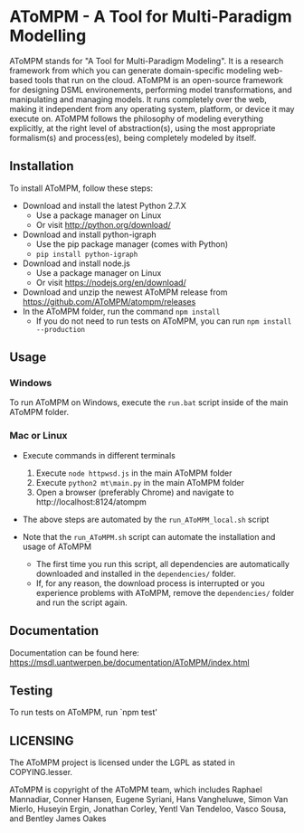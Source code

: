 # AToMPM - A Tool for Multi-Paradigm Modelling

AToMPM stands for "A Tool for Multi-Paradigm Modeling". It is a research framework from which you can generate domain-specific modeling web-based tools that run on the cloud. AToMPM is an open-source framework for designing DSML environements, performing model transformations, and manipulating and managing models. It runs completely over the web, making it independent from any operating system, platform, or device it may execute on. AToMPM follows the philosophy of modeling everything explicitly, at the right level of abstraction(s), using the most appropriate formalism(s) and process(es), being completely modeled by itself.

## Installation

To install AToMPM, follow these steps:
* Download and install the latest Python 2.7.X
    * Use a package manager on Linux
    * Or visit http://python.org/download/
* Download and install python-igraph
    * Use the pip package manager (comes with Python)
    * `pip install python-igraph`
* Download and install node.js
    * Use a package manager on Linux
    * Or visit https://nodejs.org/en/download/
* Download and unzip the newest AToMPM release from https://github.com/AToMPM/atompm/releases
* In the AToMPM folder, run the command `npm install`
    * If you do not need to run tests on AToMPM, you can run `npm install --production`

## Usage

### Windows
To run AToMPM on Windows, execute the `run.bat` script inside of the main AToMPM folder.

### Mac or Linux

* Execute commands in different terminals
    1. Execute `node httpwsd.js` in the main AToMPM folder
    2. Execute `python2 mt\main.py` in the main AToMPM folder
    3. Open a browser (preferably Chrome) and navigate to http://localhost:8124/atompm

* The above steps are automated by the `run_AToMPM_local.sh` script
* Note that the `run_AToMPM.sh` script can automate the installation and usage of AToMPM
    * The first time you run this script, all dependencies are automatically downloaded and installed in the `dependencies/` folder.
    * If, for any reason, the download process is interrupted or you experience problems with AToMPM, remove the `dependencies/` folder and run the script again.


## Documentation
Documentation can be found here: https://msdl.uantwerpen.be/documentation/AToMPM/index.html

## Testing
To run tests on AToMPM, run `npm test'

## LICENSING
The AToMPM project is licensed under the LGPL as stated in COPYING.lesser.

AToMPM is copyright of the AToMPM team, which includes Raphael Mannadiar, Conner Hansen, Eugene Syriani, Hans Vangheluwe, Simon Van Mierlo, Huseyin Ergin, Jonathan Corley, Yentl Van Tendeloo, Vasco Sousa, and Bentley James Oakes
